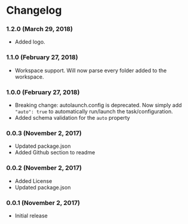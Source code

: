 # Changelog

### 1.2.0 (March 29, 2018)

* Added logo.

### 1.1.0 (February 27, 2018)

* Workspace support. Will now parse every folder added to the workspace.

### 1.0.0 (February 27, 2018)

* Breaking change: autolaunch.config is deprecated. Now simply add `"auto": true` to automatically run/launch the task/configuration.
* Added schema validation for the `auto` property

### 0.0.3 (November 2, 2017)

* Updated package.json
* Added Github section to readme

### 0.0.2 (November 2, 2017)

* Added License
* Updated package.json

### 0.0.1 (November 2, 2017)

* Initial release
